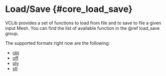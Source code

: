 # Load/Save     {#core_load_save}

VCLib provides a set of functions to load from file and to save to file a given input Mesh. You can find the list of available function in the @ref load_save group.

The supported formats right now are the following:
- [obj](https://en.wikipedia.org/wiki/Wavefront_.obj_file)
- [off](https://en.wikipedia.org/wiki/OFF_(file_format))
- [ply](https://en.wikipedia.org/wiki/PLY_(file_format))
- [stl](https://en.wikipedia.org/wiki/STL_(file_format))
